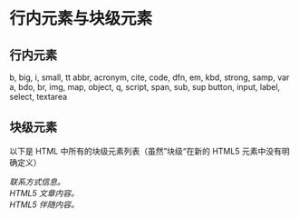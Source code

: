 # 行内元素与块级元素

## 行内元素

b, big, i, small, tt
abbr, acronym, cite, code, dfn, em, kbd, strong, samp, var
a, bdo, br, img, map, object, q, script, span, sub, sup
button, input, label, select, textarea

## 块级元素

以下是 HTML 中所有的块级元素列表（虽然”块级“在新的 HTML5 元素中没有明确定义）

<address>
联系方式信息。
<article> HTML5
文章内容。
<aside> HTML5
伴随内容。
<audio> HTML5
音频播放。
<blockquote>
块引用。
<canvas> HTML5
绘制图形。
<dd>
定义列表中定义条目描述。
<div>
文档分区。
<dl>
定义列表。
<fieldset>
表单元素分组。
<figcaption> HTML5
图文信息组标题
<figure> HTML5
图文信息组 (参照 <figcaption>)。
<footer> HTML5
区段尾或页尾。
<form>
表单。
<h1>, <h2>, <h3>, <h4>, <h5>, <h6>
标题级别 1-6.
<header> HTML5
区段头或页头。
<hgroup> HTML5
标题组。
<hr>
水平分割线。

<noscript>
不支持脚本或禁用脚本时显示的内容。
<ol>
有序列表。
<output> HTML5
表单输出。
<p>
行。
<pre>
预格式化文本。
<section> HTML5
一个页面区段。
<table>
表格。
<tfoot>
表脚注。
<ul>
无序列表。
<video> HTML5
视频。
